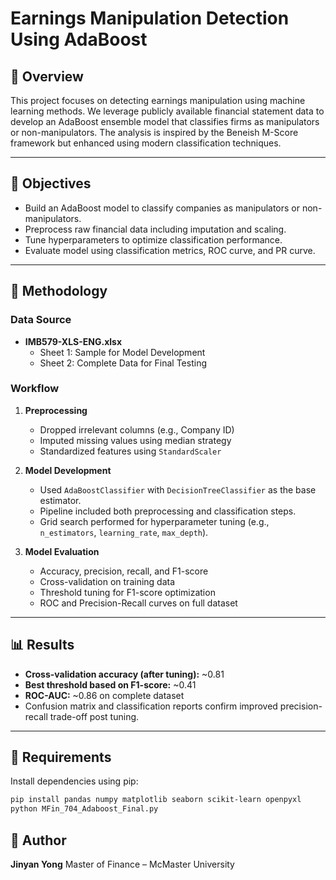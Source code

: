 # Earnings Manipulation Detection Using AdaBoost

## 📌 Overview

This project focuses on detecting earnings manipulation using machine learning methods. We leverage publicly available financial statement data to develop an AdaBoost ensemble model that classifies firms as manipulators or non-manipulators. The analysis is inspired by the Beneish M-Score framework but enhanced using modern classification techniques.

---

## 🎯 Objectives

- Build an AdaBoost model to classify companies as manipulators or non-manipulators.
- Preprocess raw financial data including imputation and scaling.
- Tune hyperparameters to optimize classification performance.
- Evaluate model using classification metrics, ROC curve, and PR curve.

---

## 🧠 Methodology

### Data Source
- **IMB579-XLS-ENG.xlsx**
  - Sheet 1: Sample for Model Development
  - Sheet 2: Complete Data for Final Testing

### Workflow

1. **Preprocessing**
   - Dropped irrelevant columns (e.g., Company ID)
   - Imputed missing values using median strategy
   - Standardized features using `StandardScaler`

2. **Model Development**
   - Used `AdaBoostClassifier` with `DecisionTreeClassifier` as the base estimator.
   - Pipeline included both preprocessing and classification steps.
   - Grid search performed for hyperparameter tuning (e.g., `n_estimators`, `learning_rate`, `max_depth`).

3. **Model Evaluation**
   - Accuracy, precision, recall, and F1-score
   - Cross-validation on training data
   - Threshold tuning for F1-score optimization
   - ROC and Precision-Recall curves on full dataset

---

## 📊 Results

- **Cross-validation accuracy (after tuning):** ~0.81
- **Best threshold based on F1-score:** ~0.41
- **ROC-AUC:** ~0.86 on complete dataset
- Confusion matrix and classification reports confirm improved precision-recall trade-off post tuning.

---

## 🧰 Requirements

Install dependencies using pip:

```bash
pip install pandas numpy matplotlib seaborn scikit-learn openpyxl
python MFin_704_Adaboost_Final.py
```

## 🙋 Author

**Jinyan Yong**
 Master of Finance – McMaster University